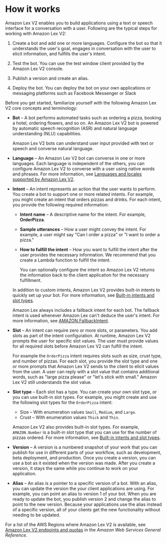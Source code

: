 # How it works<a name="how-it-works"></a>

Amazon Lex V2 enables you to build applications using a text or speech interface for a conversation with a user\. Following are the typical steps for working with Amazon Lex V2:

1. Create a bot and add one or more languages\. Configure the bot so that it understands the user's goal, engages in conversation with the user to elicit information, and fulfills the user's intent\.

1. Test the bot\. You can use the test window client provided by the Amazon Lex V2 console\.

1. Publish a version and create an alias\.

1. Deploy the bot\. You can deploy the bot on your own applications or messaging platforms such as Facebook Messenger or Slack

Before you get started, familiarize yourself with the following Amazon Lex V2 core concepts and terminology:
+ **Bot** – A bot performs automated tasks such as ordering a pizza, booking a hotel, ordering flowers, and so on\. An Amazon Lex V2 bot is powered by automatic speech recognition \(ASR\) and natural language understanding \(NLU\) capabilities\.

  Amazon Lex V2 bots can understand user input provided with text or speech and converse natural language\.
+ **Language** – An Amazon Lex V2 bot can converse in one or more languages\. Each language is independent of the others, you can configure Amazon Lex V2 to converse with a user using native words and phrases\. For more information, see [Languages and locales supported by Amazon Lex V2](how-languages.md)\.
+ **Intent** – An intent represents an action that the user wants to perform\. You create a bot to support one or more related intents\. For example, you might create an intent that orders pizzas and drinks\. For each intent, you provide the following required information:
  + **Intent name** – A descriptive name for the intent\. For example, **OrderPizza**\.
  + **Sample utterances** – How a user might convey the intent\. For example, a user might say "Can I order a pizza" or "I want to order a pizza\."
  + **How to fulfill the intent** – How you want to fulfill the intent after the user provides the necessary information\. We recommend that you create a Lambda function to fulfill the intent\.

    You can optionally configure the intent so Amazon Lex V2 returns the information back to the client application for the necessary fulfillment\.

  In addition to custom intents, Amazon Lex V2 provides built\-in intents to quickly set up your bot\. For more information, see [Built\-in intents and slot types](built-in.md)\.

  Amazon Lex always includes a fallback intent for each bot\. The fallback intent is used whenever Amazon Lex can't deduce the user's intent\. For more information, see [AMAZON\.FallbackIntent](built-in-intent-fallback.md)\.
+ **Slot** – An intent can require zero or more slots, or parameters\. You add slots as part of the intent configuration\. At runtime, Amazon Lex V2 prompts the user for specific slot values\. The user must provide values for all required slots before Amazon Lex V2 can fulfill the intent\.

  For example the `OrderPizza` intent requires slots such as size, crust type, and number of pizzas\. For each slot, you provide the slot type and one or more prompts that Amazon Lex V2 sends to the client to elicit values from the user\. A user can reply with a slot value that contains additional words, such as "large pizza please" or "let's stick with small\." Amazon Lex V2 still understands the slot value\.
+ **Slot type** – Each slot has a type\. You can create your own slot type, or you can use built\-in slot types\. For example, you might create and use the following slot types for the `OrderPizza` intent:
  + Size – With enumeration values `Small`, `Medium`, and `Large`\.
  + Crust – With enumeration values `Thick` and `Thin`\.

  Amazon Lex V2 also provides built\-in slot types\. For example, `AMAZON.Number` is a built\-in slot type that you can use for the number of pizzas ordered\. For more information, see [Built\-in intents and slot types](built-in.md)\.
+ **Version** – A version is a numbered snapshot of your work that you can publish for use in different parts of your workflow, such as development, beta deployment, and production\. Once you create a version, you can use a bot as it existed when the version was made\. After you create a version, it stays the same while you continue to work on your application\.
+ **Alias** – An alias is a pointer to a specific version of a bot\. With an alias, you can update the version the your client applications are using\. For example, you can point an alias to version 1 of your bot\. When you are ready to update the bot, you publish version 2 and change the alias to point to the new version\. Because your applications use the alias instead of a specific version, all of your clients get the new functionality without needing to be updated\.

For a list of the AWS Regions where Amazon Lex V2 is available, see [Amazon Lex V2 endpoints and quotas](https://docs.aws.amazon.com/general/latest/gr/lex.html) in the *Amazon Web Services General Reference*\.